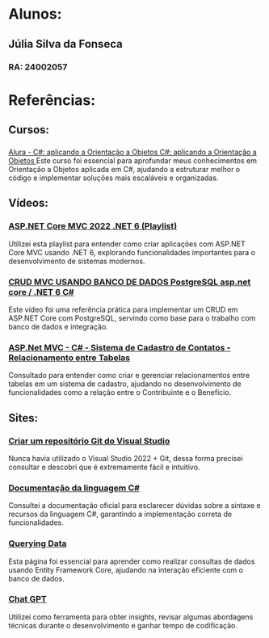 # Alunos:

## Júlia Silva da Fonseca
### RA: 24002057

# Referências:

## Cursos:
### <a href="https://www.alura.com.br/curso-online-csharp-aplicando-orientacao-objetos?srsltid=AfmBOopw-Snyh0iPOaPt5TfAvsGjaBqbvYfGSuT6x8x2Sa8QWeHUgnu8"> 
  Alura - C#: aplicando a Orientação a Objetos C#: aplicando a Orientação a Objetos
</a>
Este curso foi essencial para aprofundar meus conhecimentos em Orientação a Objetos aplicada em C#, ajudando a estruturar melhor o código e implementar soluções mais escaláveis e organizadas.

## Vídeos:
### <a href="https://www.youtube.com/watch?v=j0-cnsCZf7g&list=PL82C6-O4XrHdiS10BLh23x71ve9mQCln0&index=10">ASP.NET Core MVC 2022 .NET 6 (Playlist)</a>
Utilizei esta playlist para entender como criar aplicações com ASP.NET Core MVC usando .NET 6, explorando funcionalidades importantes para o desenvolvimento de sistemas modernos.

### <a href="https://www.youtube.com/watch?v=rgSnRND1blw">CRUD MVC USANDO BANCO DE DADOS PostgreSQL asp.net core / .NET 6 C#</a>
Este vídeo foi uma referência prática para implementar um CRUD em ASP.NET Core com PostgreSQL, servindo como base para o trabalho com banco de dados e integração.


### <a href="https://www.youtube.com/watch?v=GzbAUKz7EN4">ASP.Net MVC - C# - Sistema de Cadastro de Contatos - Relacionamento entre Tabelas</a>
Consultado para entender como criar e gerenciar relacionamentos entre tabelas em um sistema de cadastro, ajudando no desenvolvimento de funcionalidades como a relação entre o Contribuinte e o Benefício.


## Sites:
### <a href="https://learn.microsoft.com/pt-br/visualstudio/version-control/git-create-repository?view=vs-2022">Criar um repositório Git do Visual Studio
</a>
Nunca havia utilizado o Visual Studio 2022 + Git, dessa forma precisei consultar e descobri que é extremamente fácil e intuitivo.

### <a href="https://learn.microsoft.com/pt-br/dotnet/csharp/">Documentação da linguagem C#</a>
Consultei a documentação oficial para esclarecer dúvidas sobre a sintaxe e recursos da linguagem C#, garantindo a implementação correta de funcionalidades.


### <a href="https://learn.microsoft.com/en-us/ef/core/querying">Querying Data</a>
Esta página foi essencial para aprender como realizar consultas de dados usando Entity Framework Core, ajudando na interação eficiente com o banco de dados.


### <a href="https://chatgpt.com/">Chat GPT</a>
Utilizei como ferramenta para obter insights, revisar algumas abordagens técnicas durante o desenvolvimento e ganhar tempo de codificação.






